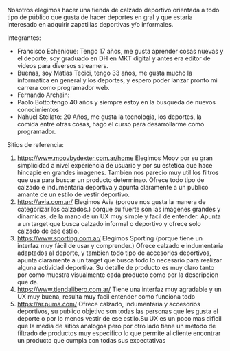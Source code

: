 Nosotros elegimos hacer una tienda de calzado deportivo orientada a todo tipo de público que gusta de hacer deportes en gral y que estaria interesado en adquirir zapatillas deportivas y/o informales.  

Integrantes: 
- Francisco Echenique: Tengo 17 años, me gusta aprender cosas nuevas y el deporte, soy graduado en DH en MKT digital y antes era editor de videos para diversos streamers. 
- Buenas, soy Matias Tecici, tengo 33 años, me gusta mucho la informatica en general y los deportes, y espero poder lanzar pronto mi carrera como programador web.
- Fernando Archain:
- Paolo Botto:tengo 40 años y siempre estoy en la busqueda de nuevos conocimientos
- Nahuel Stellato: 20 Años, me gusta la tecnologia, los deportes, la comida entre otras cosas, hago el curso para desarrollarme como programador.

Sitios de referencia:
1) https://www.moovbydexter.com.ar/home Elegimos Moov por su gran simplicidad a nivel experiencia de usuario y por su estetica que hace hincapie en grandes imagenes. Tambien nos parecio muy util los filtros que usa para buscar un producto determinao. Ofrece todo tipo de calzado e indumentaria deportiva y apunta claramente a un publico amante de un estilo de vestir deportivo.
2) https://avia.com.ar/ Elegimos Avia (porque nos gusta la manera de categorizar los calzados.) porque su fuerte son las imagenes grandes y dinamicas, de la mano de un UX muy simple y facil de entender. Apunta a un target que busca calzado informal o deportivo y ofrece solo calzado de ese estilo.
3) https://www.sporting.com.ar/ Elegimos Sporting (porque tiene un interfaz muy fácil de usar y comprender.) Ofrece calzado e indumentaria adaptados al deporte, y tambien todo tipo de accesorios deportivos, apunta claramente a un target que busca todo lo necesario para realizar alguna actividad deportiva. Su detalle de producto es muy claro tanto por como muestra visualmente cada producto como por la descripcion que da.
4) https://www.tiendalibero.com.ar/ Tiene una interfaz muy agradable y un UX muy buena, resulta muy facil entender como funciona todo
5) https://ar.puma.com/ Ofrece calzado, indumentaria y accesorios deportivos, su publico objetivo son todas las personas que les gusta el deporte o por lo menos vestir de ese estilo.Su UX es un poco mas dificil que la media de sitios analogos pero por otro lado tiene un metodo de filtrado de productos muy especifico lo que permite al cliente encontrar un producto que cumpla con todas sus expectativas



